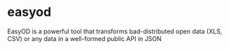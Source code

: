 # easyod
EasyOD is a powerful tool that transforms bad-distributed open data (XLS, CSV) or any data in a well-formed public API in JSON
